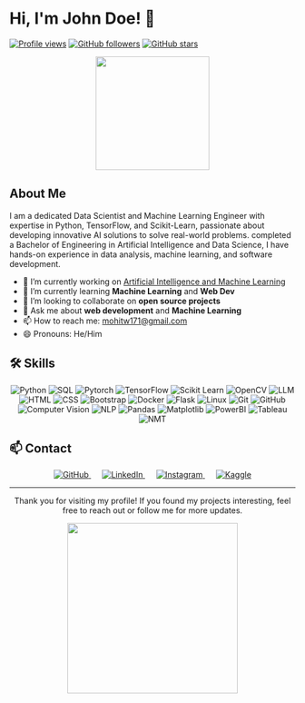 # Hi, I'm John Doe! 👋

[![Profile views](https://visitcount.itsvg.in/api?id=MohitWani&label=Profile%20Views&color=12&icon=5&pretty=true)](https://visitcount.itsvg.in)
[![GitHub followers](https://visitcount.itsvg.in/api?id=MohitWani&label=Follow&color=12&icon=0&pretty=true)](https://visitcount.itsvg.in)
[![GitHub stars](https://visitcount.itsvg.in/api?id=MohitWani&label=Stars&color=12&icon=9&pretty=true)](https://visitcount.itsvg.in)

<p align="center">
  <img src="https://media.giphy.com/media/v1.Y2lkPTc5MGI3NjExYnRkY2V2aWF5cHZqZGJyYnFrMmZhbmc2Z2h0c3Q4eHBkaHcxMWdxNyZlcD12MV9naWZzX3NlYXJjaCZjdD1n/bGgsc5mWoryfgKBx1u/giphy.gif" width="200">
</p>

## About Me

I am a dedicated Data Scientist and Machine Learning Engineer with expertise in Python, TensorFlow, and Scikit-Learn, passionate about developing innovative AI solutions to solve real-world problems. completed a Bachelor of Engineering in Artificial Intelligence and Data Science, I have hands-on experience in data analysis, machine learning, and software development.

- 🔭 I’m currently working on [Artificial Intelligence and Machine Learning](https://github.com/MohitWani/)
- 🌱 I’m currently learning **Machine Learning** and **Web Dev**
- 👯 I’m looking to collaborate on **open source projects**
- 💬 Ask me about **web development** and **Machine Learning**
- 📫 How to reach me: [mohitw171@gmail.com](mailto:mohitw171@gmail.com)
- 😄 Pronouns: He/Him

## 🛠️ Skills

<p align="center">
  <img src="https://img.icons8.com/color/48/000000/python.png" alt="Python"/>
  <img src="https://img.icons8.com/ios-filled/50/000000/sql.png" alt="SQL"/>
  <img src="https://icons8.com/icon/jH4BpkMnRrU5/pytorch" alt="Pytorch"/>
  <img src="https://img.icons8.com/color/48/000000/tensorflow.png" alt="TensorFlow"/>
  <img src="https://img.icons8.com/color/48/000000/scikit-learn.png" alt="Scikit Learn"/>
  <img src="https://img.icons8.com/color/48/000000/opencv.png" alt="OpenCV"/>
  <img src="https://img.icons8.com/dusk/64/000000/ai.png" alt="LLM"/>
  <img src="https://img.icons8.com/color/48/000000/html-5.png" alt="HTML"/>
  <img src="https://img.icons8.com/color/48/000000/css3.png" alt="CSS"/>
  <img src="https://img.icons8.com/color/48/000000/bootstrap.png" alt="Bootstrap"/>
  <img src="https://img.icons8.com/color/48/000000/docker.png" alt="Docker"/>
  <img src="https://img.icons8.com/ios-filled/50/000000/flask.png" alt="Flask"/>
  <img src="https://img.icons8.com/color/48/000000/linux.png" alt="Linux"/>
  <img src="https://img.icons8.com/color/48/000000/git.png" alt="Git"/>
  <img src="https://img.icons8.com/fluent/48/000000/github.png" alt="GitHub"/>
  <img src="https://img.icons8.com/ios-filled/50/000000/computer-vision.png" alt="Computer Vision"/>
  <img src="https://img.icons8.com/ios-filled/50/000000/natural-language-processing.png" alt="NLP"/>
  <img src="https://img.icons8.com/ios-filled/50/000000/pandas.png" alt="Pandas"/>
  <img src="https://img.icons8.com/ios-filled/50/000000/matplotlib.png" alt="Matplotlib"/>
  <img src="https://img.icons8.com/color/48/000000/power-bi.png" alt="PowerBI"/>
  <img src="https://img.icons8.com/color/48/000000/tableau-software.png" alt="Tableau"/>
  <img src="https://img.icons8.com/dusk/64/000000/translation.png" alt="NMT"/>
</p>


## 📫 Contact

<p align="center">
  <a href="https://github.com/MohitWani" target="_blank">
    <img src="https://img.icons8.com/fluent/48/000000/github.png" alt="GitHub"/>
  </a>&nbsp;&nbsp;&nbsp;&nbsp;
  <a href="https://www.linkedin.com/in/mohit-wani-6310711a0/" target="_blank">
    <img src="https://img.icons8.com/fluent/48/000000/linkedin.png" alt="LinkedIn"/>
  </a>&nbsp;&nbsp;&nbsp;&nbsp;
  <a href="https://www.instagram.com/mohit_wani_72/" target="_blank">
    <img src="https://img.icons8.com/fluent/48/000000/instagram-new.png" alt="Instagram"/>
  </a>&nbsp;&nbsp;&nbsp;&nbsp;
  <a href="https://www.kaggle.com/mohitwani" target="_blank">
    <img src="https://img.icons8.com/windows/48/000000/kaggle.png" alt="Kaggle"/>
  </a>
</p>

----

<p align="center">
  Thank you for visiting my profile! If you found my projects interesting, feel free to reach out or follow me for more updates.
</p>

<p align="center">
  <img src="https://media.giphy.com/media/Q7LHmoFwVP6Yc1swZs/giphy.gif" width="300">
</p>
